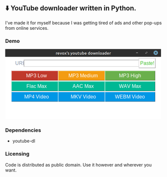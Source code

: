 ## ⬇️ YouTube downloader written in Python.
I've made it for myself because I was getting tired of ads and other pop-ups from online services.

### Demo
![](screenshot.png)

### Dependencies
* youtube-dl

### Licensing
Code is distributed as public domain. Use it however and wherever you want.

